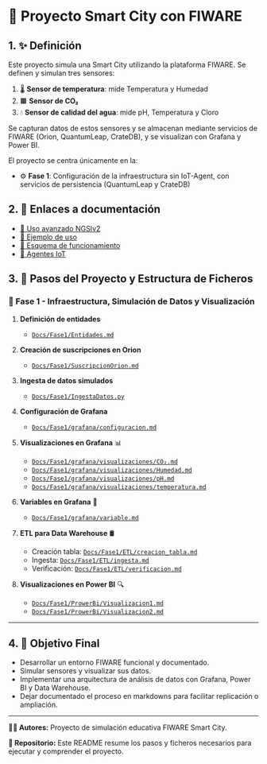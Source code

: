 
# 🌆 Proyecto Smart City con FIWARE

## 1. ✨ Definición

Este proyecto simula una Smart City utilizando la plataforma FIWARE. Se definen y simulan tres sensores:

1. 🌡️ **Sensor de temperatura**: mide Temperatura y Humedad
2. 🟫 **Sensor de CO₂**
3. 💧 **Sensor de calidad del agua**: mide pH, Temperatura y Cloro

Se capturan datos de estos sensores y se almacenan mediante servicios de FIWARE (Orion, QuantumLeap, CrateDB), y se visualizan con Grafana y Power BI.

El proyecto se centra únicamente en la:

- ⚙️ **Fase 1**: Configuración de la infraestructura sin IoT-Agent, con servicios de persistencia (QuantumLeap y CrateDB)

## 2. 🔗 Enlaces a documentación

- [🔹 Uso avanzado NGSIv2](https://github.com/FIWAREZone/tutorial.ngsi-advanced)
- [🔹 Ejemplo de uso](https://fiware-training.readthedocs.io/es-mx/latest/casodeestudio/descripcion/)
- [🔹 Esquema de funcionamiento](https://fiware-tutorials.readthedocs.io/en/latest/getting-started.html)
- [🔹 Agentes IoT](https://github.com/FIWAREZone/tutorial.iot-agents)

## 3. 📄 Pasos del Proyecto y Estructura de Ficheros

### 🚀 Fase 1 - Infraestructura, Simulación de Datos y Visualización

1. **Definición de entidades**
   - [`Docs/Fase1/Entidades.md`](Docs/Fase1/Entidades.md)

2. **Creación de suscripciones en Orion**
   - [`Docs/Fase1/SuscripcionOrion.md`](Docs/Fase1/SuscripcionOrion.md)

3. **Ingesta de datos simulados**
   - [`Docs/Fase1/IngestaDatos.py`](Docs/Fase1/IngestaDatos.py)

4. **Configuración de Grafana**
   - [`Docs/Fase1/grafana/configuracion.md`](Docs/Fase1/grafana/configuracion.md)

5. **Visualizaciones en Grafana** 📊
   - [`Docs/Fase1/grafana/visualizaciones/CO₂.md`](Docs/Fase1/grafana/visualizaciones/CO₂.md)
   - [`Docs/Fase1/grafana/visualizaciones/Humedad.md`](Docs/Fase1/grafana/visualizaciones/Humedad.md)
   - [`Docs/Fase1/grafana/visualizaciones/pH.md`](Docs/Fase1/grafana/visualizaciones/pH.md)
   - [`Docs/Fase1/grafana/visualizaciones/temperatura.md`](Docs/Fase1/grafana/visualizaciones/temperatura.md)

6. **Variables en Grafana** 🔧
   - [`Docs/Fase1/grafana/variable.md`](Docs/Fase1/grafana/variable.md)

7. **ETL para Data Warehouse** 🛢️
   - Creación tabla: [`Docs/Fase1/ETL/creacion_tabla.md`](Docs/Fase1/ETL/creacion_tabla.md)
   - Ingesta: [`Docs/Fase1/ETL/ingesta.md`](Docs/Fase1/ETL/ingesta.md)
   - Verificación: [`Docs/Fase1/ETL/verificacion.md`](Docs/Fase1/ETL/verificacion.md)

8. **Visualizaciones en Power BI** 🔍
   - [`Docs/Fase1/ProwerBi/Visualizacion1.md`](Docs/Fase1/ProwerBi/Visualizacion1.md)
   - [`Docs/Fase1/ProwerBi/Visualizacion2.md`](Docs/Fase1/ProwerBi/Visualizacion2.md)

---

## 4. 🎯 Objetivo Final

- Desarrollar un entorno FIWARE funcional y documentado.
- Simular sensores y visualizar sus datos.
- Implementar una arquitectura de análisis de datos con Grafana, Power BI y Data Warehouse.
- Dejar documentado el proceso en markdowns para facilitar replicación o ampliación.

---

**👨‍🎓 Autores:** Proyecto de simulación educativa FIWARE Smart City.

**📂 Repositorio:** Este README resume los pasos y ficheros necesarios para ejecutar y comprender el proyecto.
